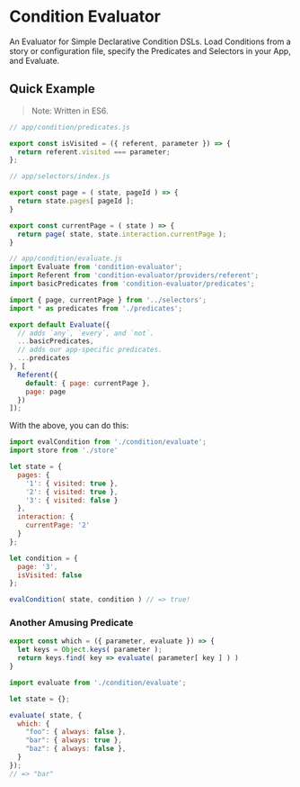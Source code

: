 Condition Evaluator
===================

An Evaluator for Simple Declarative Condition DSLs.  Load Conditions from a story or configuration file, specify the Predicates and Selectors in your App, and Evaluate.



Quick Example
-------------

> Note: Written in ES6.

```js
// app/condition/predicates.js

export const isVisited = ({ referent, parameter }) => {
  return referent.visited === parameter;
};
```

```js
// app/selectors/index.js

export const page = ( state, pageId ) => {
  return state.pages[ pageId ];
}

export const currentPage = ( state ) => {
  return page( state, state.interaction.currentPage );
}
```

```js
// app/condition/evaluate.js
import Evaluate from 'condition-evaluator';
import Referent from 'condition-evaluator/providers/referent';
import basicPredicates from 'condition-evaluator/predicates';

import { page, currentPage } from '../selectors';
import * as predicates from './predicates';

export default Evaluate({
  // adds `any`, `every`, and `not`.
  ...basicPredicates,
  // adds our app-specific predicates.
  ...predicates
}, [
  Referent({
    default: { page: currentPage },
    page: page
  })
]);
```

With the above, you can do this:

```js
import evalCondition from './condition/evaluate';
import store from './store'

let state = {
  pages: {
    '1': { visited: true },
    '2': { visited: true },
    '3': { visited: false }
  },
  interaction: {
    currentPage: '2'
  }
};

let condition = {
  page: '3',
  isVisited: false
};

evalCondition( state, condition ) // => true!
```

### Another Amusing Predicate

```js
export const which = ({ parameter, evaluate }) => {
  let keys = Object.keys( parameter );
  return keys.find( key => evaluate( parameter[ key ] ) )
}
```

```js
import evaluate from './condition/evaluate';

let state = {};

evaluate( state, {
  which: {
    "foo": { always: false },
    "bar": { always: true },
    "baz": { always: false },
  }
});
// => "bar"
```
